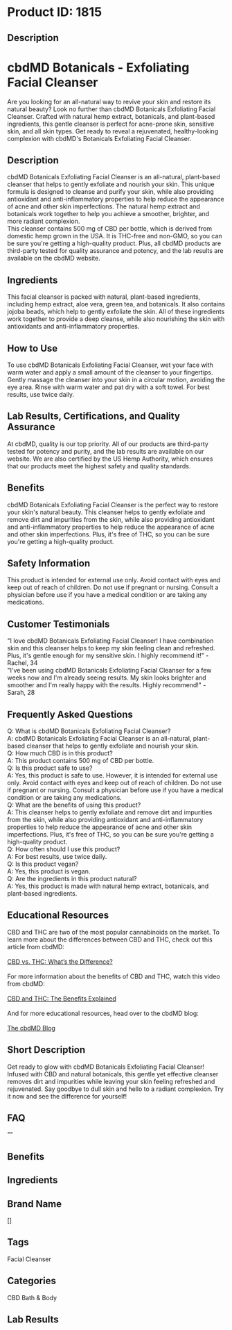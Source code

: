 # Product ID: 1815
## Description
<h1>
 cbdMD Botanicals - Exfoliating Facial Cleanser<br />
</h1>
<p>
 Are you looking for an all-natural way to revive your skin and restore its natural beauty? Look no further than cbdMD Botanicals Exfoliating Facial Cleanser. Crafted with natural hemp extract, botanicals, and plant-based ingredients, this gentle cleanser is perfect for acne-prone skin, sensitive skin, and all skin types. Get ready to reveal a rejuvenated, healthy-looking complexion with cbdMD's Botanicals Exfoliating Facial Cleanser.
</p>
<h2>
 Description<br />
</h2>
<p>
 cbdMD Botanicals Exfoliating Facial Cleanser is an all-natural, plant-based cleanser that helps to gently exfoliate and nourish your skin. This unique formula is designed to cleanse and purify your skin, while also providing antioxidant and anti-inflammatory properties to help reduce the appearance of acne and other skin imperfections. The natural hemp extract and botanicals work together to help you achieve a smoother, brighter, and more radiant complexion.<br />
This cleanser contains 500 mg of CBD per bottle, which is derived from domestic hemp grown in the USA. It is THC-free and non-GMO, so you can be sure you're getting a high-quality product. Plus, all cbdMD products are third-party tested for quality assurance and potency, and the lab results are available on the cbdMD website.
</p>
<h2>
 Ingredients<br />
</h2>
<p>
 This facial cleanser is packed with natural, plant-based ingredients, including hemp extract, aloe vera, green tea, and botanicals. It also contains jojoba beads, which help to gently exfoliate the skin. All of these ingredients work together to provide a deep cleanse, while also nourishing the skin with antioxidants and anti-inflammatory properties.
</p>
<h2>
 How to Use<br />
</h2>
<p>
 To use cbdMD Botanicals Exfoliating Facial Cleanser, wet your face with warm water and apply a small amount of the cleanser to your fingertips. Gently massage the cleanser into your skin in a circular motion, avoiding the eye area. Rinse with warm water and pat dry with a soft towel. For best results, use twice daily.
</p>
<h2>
 Lab Results, Certifications, and Quality Assurance<br />
</h2>
<p>
 At cbdMD, quality is our top priority. All of our products are third-party tested for potency and purity, and the lab results are available on our website. We are also certified by the US Hemp Authority, which ensures that our products meet the highest safety and quality standards.
</p>
<h2>
 Benefits<br />
</h2>
<p>
 cbdMD Botanicals Exfoliating Facial Cleanser is the perfect way to restore your skin's natural beauty. This cleanser helps to gently exfoliate and remove dirt and impurities from the skin, while also providing antioxidant and anti-inflammatory properties to help reduce the appearance of acne and other skin imperfections. Plus, it's free of THC, so you can be sure you're getting a high-quality product.
</p>
<h2>
 Safety Information<br />
</h2>
<p>
 This product is intended for external use only. Avoid contact with eyes and keep out of reach of children. Do not use if pregnant or nursing. Consult a physician before use if you have a medical condition or are taking any medications.
</p>
<h2>
 Customer Testimonials<br />
</h2>
<p>
 "I love cbdMD Botanicals Exfoliating Facial Cleanser! I have combination skin and this cleanser helps to keep my skin feeling clean and refreshed. Plus, it's gentle enough for my sensitive skin. I highly recommend it!" - Rachel, 34<br />
"I've been using cbdMD Botanicals Exfoliating Facial Cleanser for a few weeks now and I'm already seeing results. My skin looks brighter and smoother and I'm really happy with the results. Highly recommend!" - Sarah, 28
</p>
<h2>
 Frequently Asked Questions<br />
</h2>
<p>
 Q: What is cbdMD Botanicals Exfoliating Facial Cleanser?<br />
A: cbdMD Botanicals Exfoliating Facial Cleanser is an all-natural, plant-based cleanser that helps to gently exfoliate and nourish your skin.<br />
Q: How much CBD is in this product?<br />
A: This product contains 500 mg of CBD per bottle.<br />
Q: Is this product safe to use?<br />
A: Yes, this product is safe to use. However, it is intended for external use only. Avoid contact with eyes and keep out of reach of children. Do not use if pregnant or nursing. Consult a physician before use if you have a medical condition or are taking any medications.<br />
Q: What are the benefits of using this product?<br />
A: This cleanser helps to gently exfoliate and remove dirt and impurities from the skin, while also providing antioxidant and anti-inflammatory properties to help reduce the appearance of acne and other skin imperfections. Plus, it's free of THC, so you can be sure you're getting a high-quality product.<br />
Q: How often should I use this product?<br />
A: For best results, use twice daily.<br />
Q: Is this product vegan?<br />
A: Yes, this product is vegan.<br />
Q: Are the ingredients in this product natural?<br />
A: Yes, this product is made with natural hemp extract, botanicals, and plant-based ingredients.
</p>
<h2>
 Educational Resources<br />
</h2>
<p>
 CBD and THC are two of the most popular cannabinoids on the market. To learn more about the differences between CBD and THC, check out this article from cbdMD:<br />
 <a href="https://www.cbdmd.com/cbd-vs-thc"><br />
  CBD vs. THC: What’s the Difference?<br />
 </a><br />
 For more information about the benefits of CBD and THC, watch this video from cbdMD:<br />
 <a href="https://www.youtube.com/watch?v=4Gqf2m0-ZYs"><br />
  CBD and THC: The Benefits Explained<br />
 </a><br />
 And for more educational resources, head over to the cbdMD blog:<br />
 <a href="https://www.cbdmd.com/blog"><br />
  The cbdMD Blog<br />
 </a></p>

## Short Description
<p>Get ready to glow with cbdMD Botanicals Exfoliating Facial Cleanser! Infused with CBD and natural botanicals, this gentle yet effective cleanser removes dirt and impurities while leaving your skin feeling refreshed and rejuvenated. Say goodbye to dull skin and hello to a radiant complexion. Try it now and see the difference for yourself!</p>

## FAQ
""
## Benefits

## Ingredients

## Brand Name
[]
## Tags
Facial Cleanser
## Categories
CBD Bath &amp; Body
## Lab Results

